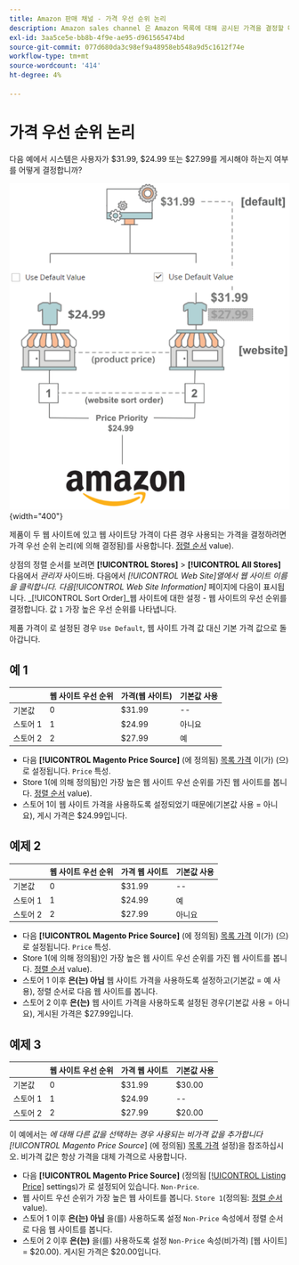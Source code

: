 ```yaml
---
title: Amazon 판매 채널 - 가격 우선 순위 논리
description: Amazon sales channel 은 Amazon 목록에 대해 공시된 가격을 결정할 때 우선 순위를 적용합니다.
exl-id: 3aa5ce5e-bb8b-4f9e-ae95-d961565474bd
source-git-commit: 077d680da3c98ef9a48958eb548a9d5c1612f74e
workflow-type: tm+mt
source-wordcount: '414'
ht-degree: 4%

---
```


# 가격 우선 순위 논리

다음 예에서 시스템은 사용자가 $31.99, $24.99 또는 $27.99를 게시해야 하는지 여부를 어떻게 결정합니까?

![상거래 가격 범위](assets/amazon-price-scope.png){width="400"}

제품이 두 웹 사이트에 있고 웹 사이트당 가격이 다른 경우 사용되는 가격을 결정하려면 가격 우선 순위 논리(에 의해 결정됨)를 사용합니다. [정렬 순서](https://experienceleague.adobe.com/docs/commerce-admin/stores-sales/site-store/store-views.html) value).

상점의 정렬 순서를 보려면 **[!UICONTROL Stores]** > **[!UICONTROL All Stores]** 다음에서 _관리자_ 사이드바. 다음에서 _[!UICONTROL Web Site]_열에서 웹 사이트 이름을 클릭합니다. 다음_[!UICONTROL Web Site Information]_ 페이지에 다음이 표시됩니다. _[!UICONTROL Sort Order]_웹 사이트에 대한 설정 - 웹 사이트의 우선 순위를 결정합니다. 값 `1` 가장 높은 우선 순위를 나타냅니다.

제품 가격이 로 설정된 경우 `Use Default`, 웹 사이트 가격 값 대신 기본 가격 값으로 돌아갑니다.

## 예 1

|  | 웹 사이트 우선 순위 | 가격(웹 사이트) | 기본값 사용 |
|---|---|---|---|
| 기본값 | 0 | $31.99 | -- |
| 스토어 1 | 1 | $24.99 | 아니요 |
| 스토어 2 | 2 | $27.99 | 예 |

- 다음 **[!UICONTROL Magento Price Source]** (에 정의됨) [목록 가격](./listing-price.md) 이(가) (으)로 설정됩니다. `Price` 특성.
- Store 1(에 의해 정의됨)인 가장 높은 웹 사이트 우선 순위를 가진 웹 사이트를 봅니다. [정렬 순서](https://experienceleague.adobe.com/docs/commerce-admin/stores-sales/site-store/store-views.html) value).
- 스토어 1이 웹 사이트 가격을 사용하도록 설정되었기 때문에(기본값 사용 = 아니요), 게시 가격은 $24.99입니다.

## 예제 2

|  | 웹 사이트 우선 순위 | 가격 웹 사이트 | 기본값 사용 |
|---|---|---|---|
| 기본값 | 0 | $31.99 | -- |
| 스토어 1 | 1 | $24.99 | 예 |
| 스토어 2 | 2 | $27.99 | 아니요 |

- 다음 **[!UICONTROL Magento Price Source]** (에 정의됨) [목록 가격](./listing-price.md) 이(가) (으)로 설정됩니다. `Price` 특성.
- Store 1(에 의해 정의됨)인 가장 높은 웹 사이트 우선 순위를 가진 웹 사이트를 봅니다. [정렬 순서](https://experienceleague.adobe.com/docs/commerce-admin/stores-sales/site-store/store-views.html) value).
- 스토어 1 이후 **은(는) 아님** 웹 사이트 가격을 사용하도록 설정하고(기본값 = 예 사용), 정렬 순서로 다음 웹 사이트를 봅니다.
- 스토어 2 이후 **은(는)** 웹 사이트 가격을 사용하도록 설정된 경우(기본값 사용 = 아니요), 게시된 가격은 $27.99입니다.

## 예제 3

|  | 웹 사이트 우선 순위 | 가격 웹 사이트 | 기본값 사용 |
|---|---|---|---|
| 기본값 | 0 | $31.99 | $30.00 |
| 스토어 1 | 1 | $24.99 | -- |
| 스토어 2 | 2 | $27.99 | $20.00 |

이 예에서는 _에 대해 다른 값을 선택하는 경우 사용되는 비가격 값을 추가합니다[!UICONTROL Magento Price Source_] (에 정의됨) [목록 가격](./listing-price.md) 설정)을 참조하십시오. 비가격 값은 항상 가격을 대체 가격으로 사용합니다.

- 다음 **[!UICONTROL Magento Price Source]** (정의됨 [[!UICONTROL Listing Price]](./listing-price.md) settings)가 로 설정되어 있습니다. `Non-Price`.
- 웹 사이트 우선 순위가 가장 높은 웹 사이트를 봅니다. `Store 1`(정의됨: [정렬 순서](https://experienceleague.adobe.com/docs/commerce-admin/stores-sales/site-store/store-views.html) value).
- 스토어 1 이후 **은(는) 아님** 을(를) 사용하도록 설정 `Non-Price` 속성에서 정렬 순서로 다음 웹 사이트를 봅니다.
- 스토어 2 이후 **은(는)** 을(를) 사용하도록 설정 `Non-Price` 속성(비가격) [웹 사이트] = $20.00). 게시된 가격은 $20.00입니다.
